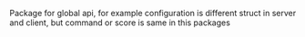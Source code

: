 Package for global api, for example configuration is different struct in server and client, but command or score is same in this packages
